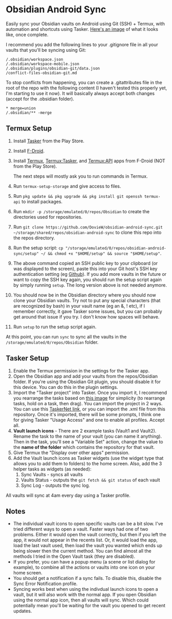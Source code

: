 # Obsidian Android Sync
Easily sync your Obsidian vaults on Android using Git (SSH) + Termux, with automation and shortcuts using Tasker. [Here's an image](https://bit.ly/40hLIyt) of what it looks like, once complete.

I recommend you add the following lines to your .gitignore file in all your vaults that you'll be syncing using Git:
```gitignore
/.obsidian/workspace.json
/.obsidian/workspace-mobile.json
/.obsidian/plugins/obsidian-git/data.json
/conflict-files-obsidian-git.md
```
To stop conflicts from happening, you can create a .gitattributes file in the root of the repo with the following content (I haven't tested this properly yet, I'm starting to use it now). It will basically always accept both changes (accept for the .obsidian folder).
```gitattributes
* merge=union
/.obsidian/** -merge
```
## Termux Setup
1. Install [Tasker](https://play.google.com/store/apps/details?id=net.dinglisch.android.taskerm&hl=en_US&gl=US) from the Play Store.
2. Install [F-Droid](https://f-droid.org/en/).
3. Install [Termux](https://f-droid.org/en/packages/com.termux/), [Termux:Tasker](https://f-droid.org/en/packages/com.termux.tasker/), and [Termux:API](https://f-droid.org/en/packages/com.termux.api/) apps from F-Droid (NOT from the Play Store).

   The next steps will mostly ask you to run commands in Termux.
5. Run `termux-setup-storage` and give access to files.
6. Run `pkg update && pkg upgrade && pkg install git openssh termux-api` to install packages.
7. Run `mkdir -p /storage/emulated/0/repos/Obsidian` to create the directories used for repositories.
8. Run `git clone https://github.com/DovieW/obsidian-android-sync.git ~/storage/shared/repos/obsidian-android-sync` to clone this repo into the repos directory.
9. Run the setup script: `cp "/storage/emulated/0/repos/obsidian-android-sync/setup" ~/ && chmod +x "$HOME/setup" && source "$HOME/setup"`.
10. The above command copied an SSH public key to your clipboard (or was displayed to the screen), paste this into your Git host's SSH key authentication setting (eg [Github](https://github.com/settings/keys)). If you add more vaults in the future or want to copy the SSH key again, you should run the setup script again by simply running `setup`. The long version above is not needed anymore.
11. You should now be in the Obsidian directory where you should now clone your Obsidian vaults. Try not to put any special characters (that are recognized by bash) in your vault name (eg an &, ! etc), if I remember correctly, it gave Tasker some issues, but you can probably get around that issue if you try. I don't know how spaces will behave.
12. Run `setup` to run the setup script again.

At this point, you can run `sync` to sync all the vaults in the `/storage/emulated/0/repos/Obsidian` folder.
## Tasker Setup
1. Enable the Termux permission in the settings for the Tasker app.
2. Open the Obsidian app and add your vaults from the repos/Obsidian folder. If you're using the Obsidian Git plugin, you should disable it for this device. You can do this in the plugin settings.
3. Import the "Tasker project" into Tasker. Once you import it, I recommend you rearrange the tasks based on [this image](https://imgur.com/a/6Gj6aRjhttps://imgur.com/a/6Gj6aRj) for simplicity (to rearrange tasks, hold on a task, then drag). You can import the project in 2 ways. You can use this [TaskerNet link](https://taskernet.com/shares/?user=AS35m8n3cQwLQVpqM%2Fik6LZsANJ%2F8SkOXbatTM3JXxEQY4KYaxES06TbTgTRcO7ziHKZXfzQKT1B&id=Project%3AObsidian+Syncing), or you can import the .xml file from this repository. Once it's imported, there will be some prompts, I think one for giving Tasker "Usage Access" and one to enable all profiles. Accept all.
4. **Vault launch icons** - There are 2 example tasks (Vault1 and Vault2). Rename the task to the name of your vault (you can name it anything). Then in the task, you'll see a "Variable Set" action, change the value to the **name of the folder** which contains the repository for that vault.
5. Give Termux the "Display over other apps" permission.
6. Add the Vault launch icons as Tasker widgets (use the widget type that allows you to add them to folders) to the home screen. Also, add the 3 helper tasks as widgets (as needed): 
   1. Sync Vaults   - syncs all vaults
   2. Vaults Status - outputs the `git fetch && git status` of each vault
   3. Sync Log      - outputs the sync log.

All vaults will sync at 4am every day using a Tasker profile.
## Notes
- The individual vault icons to open specific vaults can be a bit slow. I've tried different ways to open a vault. Faster ways had one of two problems. Either it would open the vault correctly, but then if you left the app, it would not appear in the recents list. Or, it would load the app, load the last vault used, then load the vault you wanted which ends up being slower then the current method. You can find almost all the methods I tried in the Open Vault task (they are disabled).
- If you prefer, you can have a popup menu (a scene or list dialog for example), to combine all the actions or vaults into one icon on your home screen.
- You should get a notification if a sync fails. To disable this, disable the Sync Error Notification profile.
- Syncing works best when using the indivdual launch icons to open a vault, but it will also work with the normal app. If you open Obsidian using the normal app icon, then all vaults will sync. Which could potentially mean you'll be waiting for the vault you opened to get recent updates.
